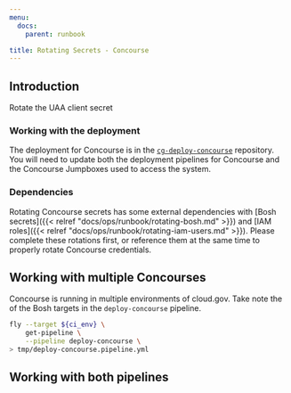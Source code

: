 ```yaml
---
menu:
  docs:
    parent: runbook

title: Rotating Secrets - Concourse
---
```


## Introduction

Rotate the UAA client secret

### Working with the deployment

The deployment for Concourse is in the
[`cg-deploy-concourse`](https://github.com/18F/cg-deploy-concourse) repository.
You will need to update both the deployment pipelines for Concourse and the
Concourse Jumpboxes used to access the system.

### Dependencies

Rotating Concourse secrets has some external dependencies with [Bosh
secrets]({{< relref "docs/ops/runbook/rotating-bosh.md" >}}) and [IAM
roles]({{< relref "docs/ops/runbook/rotating-iam-users.md" >}}). Please complete
these rotations first, or reference them at the same time to properly rotate
Concourse credentials.

## Working with multiple Concourses

Concourse is running in multiple environments of cloud.gov. Take note the of the
Bosh targets in the `deploy-concourse` pipeline.

```sh
fly --target ${ci_env} \
    get-pipeline \
    --pipeline deploy-concourse \
> tmp/deploy-concourse.pipeline.yml
```

## Working with both pipelines
